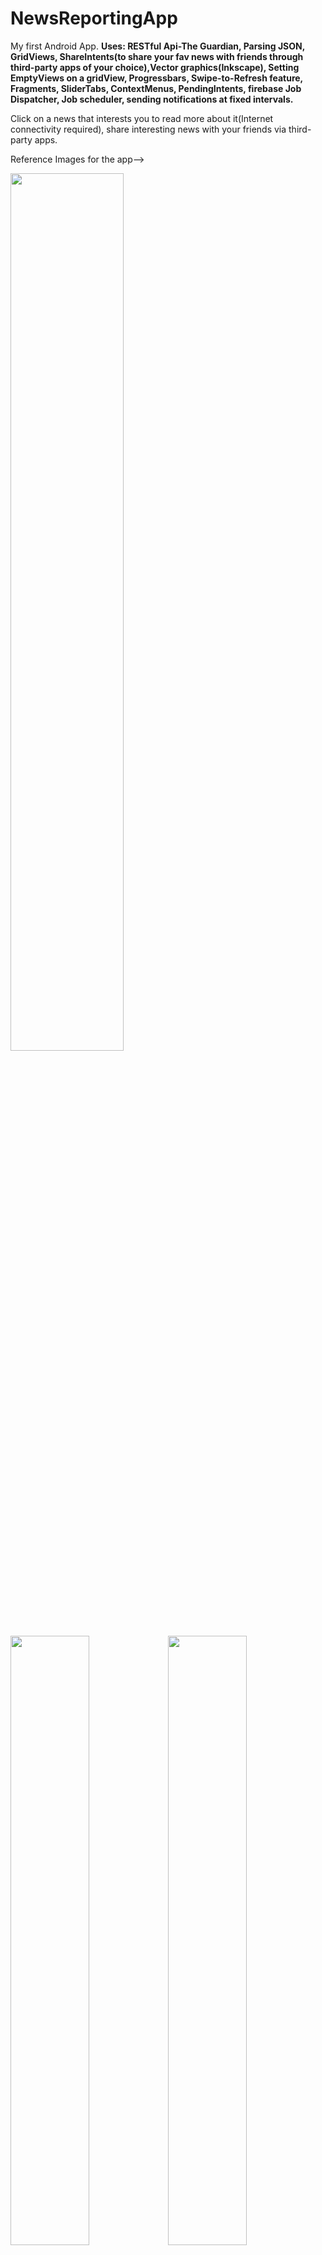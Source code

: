 # NewsReportingApp
My first Android App.
**Uses: RESTful Api-The Guardian, Parsing JSON, GridViews, 
ShareIntents(to share your fav news with friends through third-party apps of your choice),Vector graphics(Inkscape),
Setting EmptyViews on a gridView, Progressbars, Swipe-to-Refresh feature, Fragments, SliderTabs, ContextMenus, PendingIntents, firebase Job Dispatcher, Job scheduler, sending notifications at fixed intervals.**

Click on a news that interests you to read more about it(Internet connectivity required), share interesting news with your friends via third-party apps.

Reference Images for the app-->

<img src="https://user-images.githubusercontent.com/53987325/63635946-380ffd00-c686-11e9-9e6e-ea0566abba86.jpg" height="60%" width="60%"><img src="https://user-images.githubusercontent.com/53987325/63634665-486cab80-c677-11e9-82f2-14b4474839ed.jpg" height="50%" width="50%"><img src="https://user-images.githubusercontent.com/53987325/63634666-486cab80-c677-11e9-92b7-861db447f9e5.jpg" height="50%" width="50%"><img src="https://user-images.githubusercontent.com/53987325/63634667-49054200-c677-11e9-8f6f-2f892ee15290.jpg" height="50%" width="50%"><img src="https://user-images.githubusercontent.com/53987325/63675474-877d3700-c806-11e9-8897-f6f8cdbd9fe8.jpg" height="50%" width="50%"><img src="https://user-images.githubusercontent.com/53987325/63675471-851add00-c806-11e9-890e-4b60b96acb0c.jpg" height="50%" width="50%"><img src="https://user-images.githubusercontent.com/53987325/63935128-7e949b80-ca7a-11e9-8d41-9cb1e62ba18f.png" height="50%" width="50%">


